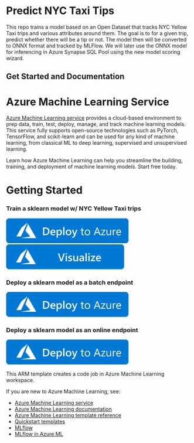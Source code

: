 # Predict NYC Taxi Tips

This repo trains a model based on an Open Dataset that tracks NYC Yellow Taxi trips and various attributes around them. The goal is to for a given trip, predict whether there will be a tip or not. The model then will be converted to ONNX format and tracked by MLFlow. We will later use the ONNX model for inferencing in Azure Synapse SQL Pool using the new model scoring wizard.

Get Started and Documentation
-----------------------------

# Azure Machine Learning Service 
[Azure Machine Learning service](https://azure.microsoft.com/en-us/services/machine-learning-service/) provides a cloud-based environment to prep data, train, test, deploy, manage, and track machine learning models. This service fully supports open-source technologies such as PyTorch, TensorFlow, and scikit-learn and can be used for any kind of machine learning, from classical ML to deep learning, supervised and unsupervised learning.

Learn how Azure Machine Learning can help you streamline the building, training, and deployment of machine learning models. Start free today.

# Getting Started

### Train a sklearn model w/ NYC Yellow Taxi trips

[![Train With Datasets On Azure](https://raw.githubusercontent.com/Azure/azure-quickstart-templates/master/1-CONTRIBUTION-GUIDE/images/deploytoazure.svg?sanitize=true)](https://portal.azure.com/#create/Microsoft.Template/uri/https%3A%2F%2Fraw.githubusercontent.com%2Fmrudulan%2FDevPlatv2Template%2Fmaster%2F.cloud%2FazuredeployCommandJobWithData.json)
[![Visualize](https://raw.githubusercontent.com/Azure/azure-quickstart-templates/master/1-CONTRIBUTION-GUIDE/images/visualizebutton.svg?sanitize=true)](http://armviz.io/#/?load=https://raw.githubusercontent.com/mrudulan/DevPlatv2Template/master/.cloud/azuredeployCommandJobWithData.json)


### Deploy a sklearn model as a batch endpoint

[![Train On Azure](https://raw.githubusercontent.com/Azure/azure-quickstart-templates/master/1-CONTRIBUTION-GUIDE/images/deploytoazure.svg?sanitize=true)](https://portal.azure.com/#create/Microsoft.Template/uri/https%3A%2F%2Fraw.githubusercontent.com%2Fmrudulan%2FDevPlatv2Template%2Fmaster%2F.cloud%2FazuredeployBatchEndpoint.json)


### Deploy a sklearn model as an online endpoint

[![Train On Azure](https://raw.githubusercontent.com/Azure/azure-quickstart-templates/master/1-CONTRIBUTION-GUIDE/images/deploytoazure.svg?sanitize=true)](https://portal.azure.com/#create/Microsoft.Template/uri/https%3A%2F%2Fraw.githubusercontent.com%2Fmrudulan%2FDevPlatv2Template%2Fmaster%2F.cloud%2FazuredeployOnlineEndpoint.json)


This ARM template creates a code job in Azure Machine Learning workspace.

If you are new to Azure Machine Learning, see:

- [Azure Machine Learning service](https://azure.microsoft.com/services/machine-learning-service/)
- [Azure Machine Learning documentation](https://docs.microsoft.com/azure/machine-learning/)
- [Azure Machine Learning template reference](https://docs.microsoft.com/azure/templates/microsoft.machinelearningservices/allversions)
- [Quickstart templates](https://azure.microsoft.com/resources/templates/)
- [MLflow](https://github.com/mlflow/mlflow)
- [MLflow in Azure ML](https://docs.microsoft.com/en-us/azure/machine-learning/how-to-use-mlflow)
